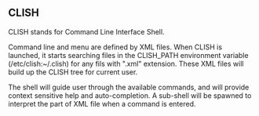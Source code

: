 ## CLISH ##

CLISH stands for Command Line Interface Shell.    

Command line and menu are defined by XML files.  When CLISH is launched, it starts searching files in the CLISH_PATH environment variable (/etc/clish:~/.clish) for any fils with ".xml" extension. These XML files will build up the CLISH tree for current user. 

The shell will guide user through the available commands, and will provide context sensitive help and auto-completion. A sub-shell will be spawned to interpret the <ACTION> part of XML file when a command is entered. 
